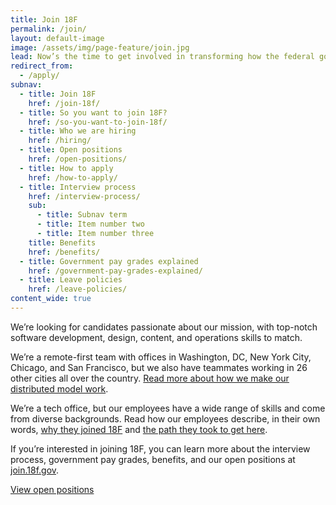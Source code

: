 ```yaml
---
title: Join 18F
permalink: /join/
layout: default-image
image: /assets/img/page-feature/join.jpg
lead: Now’s the time to get involved in transforming how the federal government does technology. Join the digital services movement.
redirect_from:
  - /apply/
subnav:
  - title: Join 18F
    href: /join-18f/
  - title: So you want to join 18F?
    href: /so-you-want-to-join-18f/
  - title: Who we are hiring
    href: /hiring/
  - title: Open positions
    href: /open-positions/
  - title: How to apply
    href: /how-to-apply/
  - title: Interview process
    href: /interview-process/
    sub:
      - title: Subnav term
      - title: Item number two
      - title: Item number three
    title: Benefits
    href: /benefits/
  - title: Government pay grades explained
    href: /government-pay-grades-explained/
  - title: Leave policies
    href: /leave-policies/
content_wide: true
---
```


We’re looking for candidates passionate about our mission, with top-notch software development, design, content, and operations skills to match.

We’re a remote-first team with offices in Washington, DC, New
York City, Chicago, and San Francisco, but we also have teammates working in 26 other cities all over the country. [Read more about how
we make our distributed model
work](https://18f.gsa.gov/2015/10/15/best-practices-for-distributed-teams/).

We’re a tech office, but our employees have a wide range of skills and come from diverse backgrounds. Read how our employees describe, in their own words, [why they joined 18F](https://18f.gsa.gov/2016/03/21/we-asked-100-of-our-coworkers-why-did-you-join-18f/) and [the path they took to get here](https://18f.gsa.gov/2016/03/22/what-was-your-path-to-18f/).

If you’re interested in joining 18F, you can learn more about the
interview process, government pay grades, benefits, and our open
positions at
[join.18f.gov](https://pages.18f.gov/joining-18f/index.html).

<a class="usa-button" href="https://pages.18f.gov/joining-18f/open-positions/">View open positions</a>

